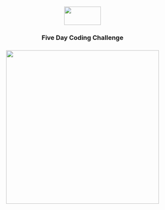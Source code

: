 <h3 align="center"><img src="https://lms-juniper-staticfiles-codeinstitute.s3.eu-west-1.amazonaws.com/static/ci-theme/images/logo.e8a545c07759.png" height="48" width="96"/></a></h3>
<h3 align="center">Five Day Coding Challenge</h3>
<h3 align="center"><img src="https://github.com/thereisnoShannon/CodeInstitute-FDCC/blob/main/5DayCC%20image.png" height="400" /></a></h3>
